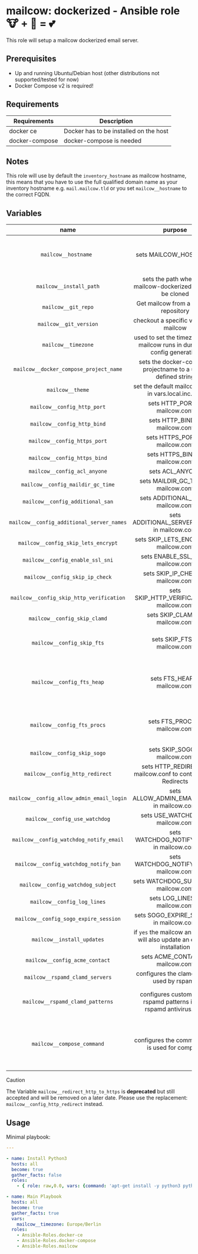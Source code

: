 # mailcow: dockerized - Ansible role 🐮 + 🐋 = 💕

This role will setup a mailcow dockerized email server.

## Prerequisites

- Up and running Ubuntu/Debian host (other distributions not supported/tested for now)
- Docker Compose v2 is required!

## Requirements

| Requirements   | Description                            |
| -------------- | -------------------------------------- |
| docker ce      | Docker has to be installed on the host |
| docker-compose | docker-compose is needed               |

## Notes
This role will use by default the `inventory_hostname` as mailcow hostname, this means that you have to use the full qualified domain name as your inventory hostname e.g. `mail.mailcow.tld` or you set `mailcow__hostname` to the correct FQDN.

## Variables
|                   name                    |                                   purpose                                   |                    default value                    |                             note                              |
| :---------------------------------------: | :-------------------------------------------------------------------------: | :-------------------------------------------------: | :-----------------------------------------------------------: |
|           `mailcow__hostname `            |                            sets MAILCOW_HOSTNAME                            |                `inventory_hostname`                 |           needs to be an full qualified domain name           |
|          `mailcow__install_path`          |       sets the path where the mailcow-dockerized repo will be cloned        |              `/opt/mailcow-dockerized`              |                                                               |
|            `mailcow__git_repo`            |                   Get mailcow from a specific repository                    | `https://github.com/mailcow/mailcow-dockerized.git` |                                                               |
|          `mailcow__git_version`           |                   checkout a specific version of mailcow                    |                      `master`                       |                                                               |
|            `mailcow__timezone`            | used to set the timezone your mailcow runs in during the config generation  |                       not set                       |                        **must be set**                        |
|  `mailcow__docker_compose_project_name`   |        sets the docker-compose projectname to a user-defined string         |                 `mailcowdockerized`                 |                                                               |
|             `mailcow__theme`              |             set the default mailcow theme in vars.local.inc.php             |                       `lumen`                       |                                                               |
|        `mailcow__config_http_port`        |                       sets HTTP_PORT in mailcow.conf                        |                        `80`                         |                                                               |
|        `mailcow__config_http_bind`        |                       sets HTTP_BIND in mailcow.conf                        |                       `none`                        |                                                               |
|       `mailcow__config_https_port`        |                       sets HTTPS_PORT in mailcow.conf                       |                        `443`                        |                                                               |
|       `mailcow__config_https_bind`        |                       sets HTTPS_BIND in mailcow.conf                       |                       `none`                        |                                                               |
|       `mailcow__config_acl_anyone`        |                               sets ACL_ANYONE                               |                      disallow                       |                                                               |
|     `mailcow__config_maildir_gc_time`     |                    sets MAILDIR_GC_TIME in mailcow.conf                     |                       `1440`                        |                                                               |
|     `mailcow__config_additional_san`      |                     sets ADDITIONAL_SAN in mailcow.conf                     |                                                     |                      needs to be a list                       |
| `mailcow__config_additional_server_names` |                sets ADDITIONAL_SERVER_NAMES in mailcow.conf                 |                                                     |                      needs to be a list                       |
|    `mailcow__config_skip_lets_encrypt`    |                   sets SKIP_LETS_ENCRYPT in mailcow.conf                    |                                                     |                                                               |
|     `mailcow__config_enable_ssl_sni`      |                     sets ENABLE_SSL_SNI in mailcow.conf                     |                                                     |                                                               |
|      `mailcow__config_skip_ip_check`      |                     sets SKIP_IP_CHECK in mailcow.conf                      |                                                     |                                                               |
| `mailcow__config_skip_http_verification`  |                 sets SKIP_HTTP_VERIFICATION in mailcow.conf                 |                         `n`                         |                                                               |
|       `mailcow__config_skip_clamd`        |                       sets SKIP_CLAMD in mailcow.conf                       |                         `n`                         |                                                               |
|        `mailcow__config_skip_fts`         |                        sets SKIP_FTS in mailcow.conf                        |                         `n`                         |             disables Full-text search (flatcurve)             |
|        `mailcow__config_fts_heap`         |                        sets FTS_HEAP in mailcow.conf                        |                        `128`                        |          sets the max amount of ram per index worker          |
|        `mailcow__config_fts_procs`        |                       sets FTS_PROCS in mailcow.conf                        |                         `1`                         |           amount of indexing processes max. running           |
|        `mailcow__config_skip_sogo`        |                       sets SKIP_SOGO in mailcow.conf                        |                         `n`                         |                                                               |
|      `mailcow__config_http_redirect`      |        sets HTTP_REDIRECT in mailcow.conf to control HTTP Redirects         |                         `n`                         |                       can be `y` or `n`                       |
| `mailcow__config_allow_admin_email_login` |                sets ALLOW_ADMIN_EMAIL_LOGIN in mailcow.conf                 |                         `n`                         |                                                               |
|      `mailcow__config_use_watchdog`       |                      sets USE_WATCHDOG in mailcow.conf                      |                         `n`                         |                                                               |
|  `mailcow__config_watchdog_notify_email`  |                 sets WATCHDOG_NOTIFY_EMAIL in mailcow.conf                  |                                                     |                                                               |
|   `mailcow__config_watchdog_notify_ban`   |                  sets WATCHDOG_NOTIFY_BAN in mailcow.conf                   |                         `y`                         |                                                               |
|    `mailcow__config_watchdog_subject`     |                    sets WATCHDOG_SUBJECT in mailcow.conf                    |                  `Watchdog ALERT`                   |                                                               |
|        `mailcow__config_log_lines`        |                       sets LOG_LINES in mailcow.conf                        |                       `9999`                        |                                                               |
|   `mailcow__config_sogo_expire_session`   |                  sets SOGO_EXPIRE_SESSION in mailcow.conf                   |                        `480`                        |                                                               |
|        `mailcow__install_updates`         | if `yes` the mailcow ansible role will also update an existing installation |                        `yes`                        |                                                               |
|      `mailcow__config_acme_contact`       |                      sets ACME_CONTACT in mailcow.conf                      |                                                     |                                                               |
|      `mailcow__rspamd_clamd_servers`      |                 configures the clamd server used by rspamd                  |                    `clamd:3310`                     |                                                               |
|     `mailcow__rspamd_clamd_patterns`      |    configures custom clamd rspamd patterns inside rspamd antivirus.conf     |                                                     |             needs to be a list  of name and regex             |
|        `mailcow__compose_command`         |               configures the command that is used for compose               |                  `docker compose`                   | set to `docker-compose` for the standalone version of compose |


> [!CAUTION]  
> The Variable `mailcow__redirect_http_to_https` is **deprecated** but still accepted and will be removed on a later date. Please use the replacement: `mailcow__config_http_redirect` instead.

## Usage

Minimal playbook:

```yaml
---

- name: Install Python3
  hosts: all
  become: true
  gather_facts: false
  roles:
    - { role: raw,0.0, vars: {command: 'apt-get install -y python3 python3-pip'} }

- name: Main Playbook
  hosts: all
  become: true
  gather_facts: true
  vars:
    mailcow__timezone: Europe/Berlin
  roles:
    - Ansible-Roles.docker-ce
    - Ansible-Roles.docker-compose
    - Ansible-Roles.mailcow
```
